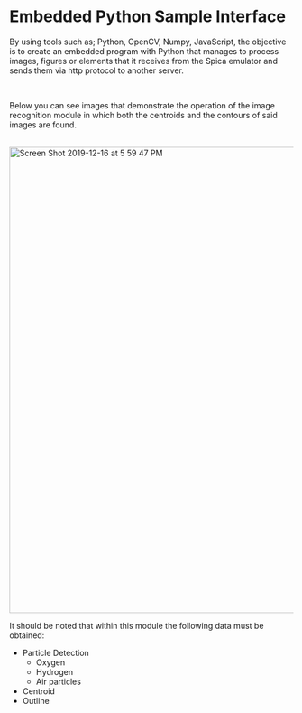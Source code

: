 # Embedded Python Sample Interface

By using tools such as; Python, OpenCV, Numpy, JavaScript, the objective is to create an embedded program with Python that manages to process images, figures or elements that it receives from the Spica emulator and sends them via http protocol to another server. 

<br>

Below you can see images that demonstrate the operation of the image recognition module in which both the centroids and the contours of said images are found. 

<br>

<img width="825" alt="Screen Shot 2019-12-16 at 5 59 47 PM" src="https://cdn.discordapp.com/attachments/872649781221130261/889678124873293905/colores.png">

<br>

It should be noted that within this module the following data must be obtained:
- Particle Detection    
    - Oxygen
    - Hydrogen 
    - Air particles
- Centroid
- Outline

<br>